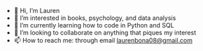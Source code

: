 - 👋 Hi, I’m Lauren
- 👀 I’m interested in books, psychology, and data analysis
- 🌱 I’m currently learning how to code in Python and SQL
- 💞️ I’m looking to collaborate on anything that piques my interest
- 📫 How to reach me: through email laurenbona08@gmail.com 


<!---
lauren-bon/lauren-bon is a ✨ special ✨ repository because its `README.md` (this file) appears on your GitHub profile.
You can click the Preview link to take a look at your changes.
--->
